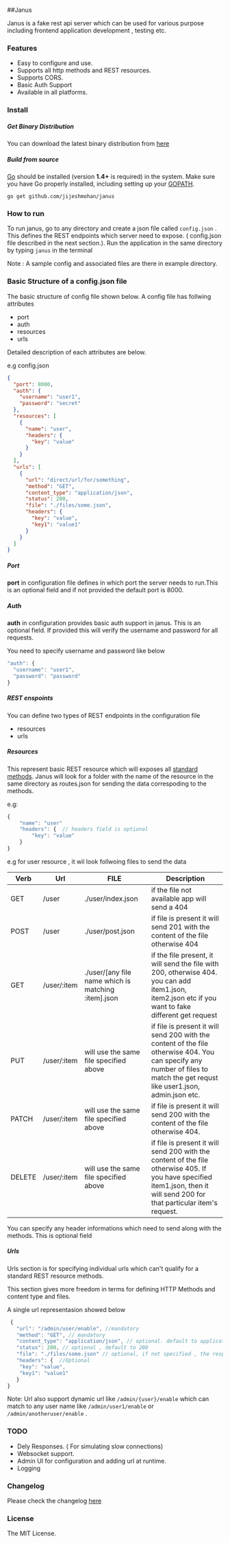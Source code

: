 ##Janus 

Janus is a fake rest api server which can be used for various purpose including frontend application development , testing etc.

### Features

* Easy to configure and use.
* Supports all http methods and REST resources.
* Supports CORS.
* Basic Auth Support
* Available in all platforms.


### Install

##### Get Binary Distribution

You can download the latest binary distribution from [here](https://github.com/jijeshmohan/janus/releases/tag/1.1.0)

##### Build from source

[Go](https://golang.org/dl/) should be installed (version **1.4+** is required) in the system. Make sure you have Go properly installed, including setting up your [GOPATH](http://golang.org/doc/code.html#GOPATH).

```go get github.com/jijeshmohan/janus```

### How to run

To run janus, go to any directory and create a json file called ```config.json``` . This defines the REST endpoints which server need to expose. ( config.json file described in the next section.). Run the application in the same directory by typing `janus` in the terminal
 

Note : A sample config and associated files are there in example directory.


### Basic Structure of a config.json file

The basic structure of config file shown below. A config file has follwing attributes
* port
* auth 
* resources 
* urls

Detailed description of each attributes are below.

e.g config.json

```json
{
  "port": 8080,
  "auth": {
    "username": "user1",
    "password": "secret"
  },
  "resources": [
    {
      "name": "user",
      "headers": {
        "key": "value"
      }
    }
  ],
  "urls": [
    {
      "url": "direct/url/for/something",
      "method": "GET",
      "content_type": "application/json",
      "status": 200,
      "file": "./files/some.json",
      "headers": {
        "key": "value",
        "key1": "value1"
      }
    }
  ]
}
```

##### Port

**port** in configuration file defines in which port the server needs to run.This is an optional field and if not provided the default port is 8000.

##### Auth

**auth** in configuration provides basic auth support in janus. This is an optional field. If provided this will verify the username and password for all requests. 

You need to specify username and password like below

```js
"auth": {
  "username": "user1",
  "password": "password"
}
```

##### REST enspoints 

You can define two types of REST endpoints in the configuration file

* resources
* urls

##### Resources 


This represent basic REST resource which will exposes all [standard methods](http://restful-api-design.readthedocs.org/en/latest/methods.html#standard-methods). Janus will look for a folder with the name of the resource in the same directory as routes.json for sending the data correspoding to the methods.

e.g:

```js
{
	"name": "user"
	"headers": {  // headers field is optional
		"key": "value"
	}
}
```

e.g for user resource , it wil look follwoing files to send the data

| Verb | Url | FILE | Description |
|--------|--------|---|---|
| GET       | /user       |  ./user/index.json  | if the file not available app will send a 404|
| POST       | /user       |  ./user/post.json  | if file is present it will send 201 with the content of the file otherwise 404|
|GET| /user/:item |./user/[any file name which is matching :item].json | if the file present, it will send the file with 200, otherwise 404. you can add item1.json, item2.json etc if you want to fake different get request
| PUT | /user/:item |  will use the same file specified above | if file is present it will send 200 with the content of the file otherwise 404. You can specify any number of files to match the get requst like  user1.json, admin.json etc.
| PATCH | /user/:item | will use the same file specified above | if file is present it will send 200 with the content of the file otherwise 404.
| DELETE | /user/:item | will use the same file specified above | if file is present it will send 200 with the content of the file otherwise 405. If you have specified item1.json, then it will send 200 for that particular item's request.

You can specify any header informations which need to send along with the methods. This is optional field

##### Urls
Urls section is for specifying individual urls which can't qualify for a standard REST resource methods.

This section gives more freedom in terms for defining HTTP Methods and content type and files. 

A single url representasion showed below

```js
 {
   "url": "/admin/user/enable", //mandatory 
   "method": "GET", // mandatory 
   "content_type": "application/json", // optional. default to application/json; charset=utf-8
   "status": 200, // optional , default to 200
   "file": "./files/some.json" // optional, if not specified , the response will be empty string. if specified it should be a valid file.
   "headers": {  //Optional
    "key": "value",
    "key1": "value1"
   }
}
```

Note: Url also support dynamic url like ```/admin/{user}/enable``` which can match to any  user name like ```/admin/user1/enable``` or ```/admin/anotheruser/enable``` .

### TODO

* Dely Responses. ( For simulating slow connections)
* Websocket support.
* Admin UI for configuration and adding url at runtime.
* Logging

### Changelog

Please check the changelog [here](https://github.com/jijeshmohan/janus/blob/master/CHANGELOG)

### License

The MIT License.
